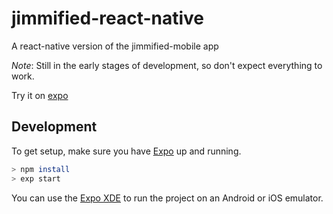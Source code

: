 # jimmified-react-native
A react-native version of the jimmified-mobile app

_Note_: Still in the early stages of development, so don't expect everything to work.

Try it on [expo](https://expo.io/@adierkens/jimmified)


## Development

To get setup, make sure you have [Expo](https://expo.io/) up and running.

```bash
> npm install
> exp start
```

You can use the [Expo XDE](https://expo.io/tools) to run the project on an Android or iOS emulator.
